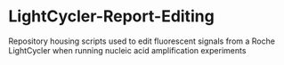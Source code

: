 # LightCycler-Report-Editing
Repository housing scripts used to edit fluorescent signals from a Roche LightCycler when running nucleic acid amplification experiments
